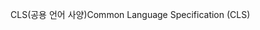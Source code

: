 <span data-ttu-id="c5f3a-101">CLS(공용 언어 사양)</span><span class="sxs-lookup"><span data-stu-id="c5f3a-101">Common Language Specification (CLS)</span></span>